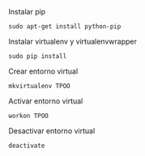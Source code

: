 Instalar pip
```    
sudo apt-get install python-pip
```

Instalar virtualenv y virtualenvwrapper
```
sudo pip install 
```
 
Crear entorno virtual
```
mkvirtualenv TPOO
```

Activar entorno virtual
```
workon TPOO
```

Desactivar entorno virtual
```
deactivate
```
